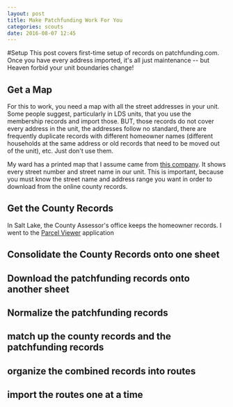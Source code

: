 ```yaml
---
layout: post
title: Make Patchfunding Work For You
categories: scouts
date: 2016-08-07 12:45
---
```

#Setup
This post covers first-time setup of records on patchfunding.com. Once you have every address imported, it's all just maintenance -- but Heaven forbid your unit boundaries change!

## Get a Map
For this to work, you need a map with all the street addresses in your unit. Some people suggest, particularly in LDS units, that you use the membership records and import those. BUT, those records do not cover every address in the unit, the addresses follow no standard, there are frequently duplicate records with different homeowner names (different households at the same address or old records that need to be moved out of the unit), etc. Just don't use them.

My ward has a printed map that I assume came from [this company](https://www.facebook.com/UTAH-Mapping-445791522151116/?ref=br_rs). It shows every street number and street name in our unit. This is important, because you must know the street name and address range you want in order to download from the online county records.

## Get the County Records
In Salt Lake, the County Assessor's office keeps the homeowner records. I went to the [Parcel Viewer](https://slco.org/assessor/new/query/intropage.cfm) application

## Consolidate the County Records onto one sheet

## Download the patchfunding records onto another sheet

## Normalize the patchfunding records

## match up the county records and the patchfunding records

## organize the combined records into routes

## import the routes one at a time
